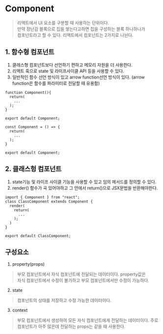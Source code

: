 # Component
> 리액트에서 UI 요소를 구분할 때 사용하는 단위이다.  
> 만약 장난감 블록으로 집을 쌓는다고하면 집을 구성하는 블록 하나하나가  
> 컴포넌트라고 할 수 있다. 
> 리액트에서 컴포넌트는 2가지로 나뉜다.

## 1. 함수형 컴포넌트
1. 클래스형 컴포넌트보다 선언하기 편하고 메모리 자원을 더 사용한다.
2. 리액트 훅으로 state 및 라이프사이클 API 등을 사용할 수 있다.
3. 일반적인 함수 선언 방식이 있고 arrow function선언 방식이 있다. (arrow function은 함수를 파라미터로 전달할 때 유용함)
```
function Component(){
  return(
    ...
  );
}

export default Component;
```

```
const Component = () => {
  return(
    ...
  );
}

export default Component;
```

## 2. 클래스헝 컴포넌트
1. state기능 및 라이프 사이클 기능을 사용할 수 있고 임의 메서드를 정의할 수 있다.
2. render() 함수가 곡 있어야하고 그 안에서 return()으로 JSX문법을 반환해야한다.
```
import { Component } from "react";
class ClassComponent extends Component {
  render(
    return(
      ...
    );
  )
}

export default ClassComponent;
```

## 구성요소
1. property(props)
> 부모 컴포넌트에서 자식 컴포넌트에 전달되는 데이터이다. property값은  
> 자식 컴포넌트에서 수정이 불가하고 부모 컴포넌트에서만 수정이 가능하다.
2. state
> 컴포넌트의 상태를 저장하고 수정 가능한 데이터이다.
3. context
> 부모 컴포넌트에서 생성하여 모든 자식 컴포넌트에게 전달하는 데이터이다.
> 주로 컴포넌트가 아주 많은데 전달하는 props는 같을 때 사용한다.
